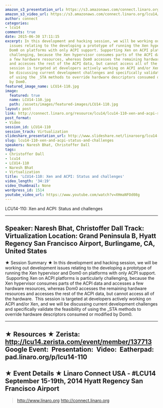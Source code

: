 ```yaml
---
amazon_s3_presentation_url: https://s3.amazonaws.com/connect.linaro.org/hkg15/Videos/09-15-Monday/LCU14-110.pdf
amazon_s3_video_url: https://s3.amazonaws.com/connect.linaro.org/lcu14/videos/09-15-Monday/LCU14-110-+Xen+and+ACPI-+Status+and+challenges.mp4
author: connect
categories:
- lcu14
comments: true
date: 2015-06-30 17:11:15
excerpt: In this development and hacking session, we will be working out development
  issues relating to the developing a prototype of running the Xen hypervisor and
  Dom0 on platforms with only ACPI support. Supporting Xen on ACPI platforms is particularly
  challenging, because the Xen hypervisor consumes parts of the ACPI data and accesses
  a few hardware resources, whereas Dom0 accesses the remaining hardware resources
  and accesses the rest of the ACPI data, but cannot access all of the hardware. This
  session is targeted at developers actively working on ACPI and/or Xen, and we will
  be discussing current development challenges and specifically validate the feasibility
  of using the _STA methods to override hardware descriptors consumed or modified
  by Dom0.
featured_image_name: LCU14-110.jpg
image:
  featured: true
  name: LCU14-110.jpg
  path: /assets/images/featured-images/LCU14-110.jpg
layout: post
link: http://connect.linaro.org/resource/lcu14/lcu14-110-xen-and-acpi-status-and-challenges/
post_format:
- Video
session_id: LCU14-110
session_track: Virtualization
slideshare_presentation_url: http://www.slideshare.net/linaroorg/lcu14-110-xen-acpi-status-challenges
slug: lcu14-110-xen-and-acpi-status-and-challenges
speakers: Naresh Bhat, Christoffer Dall
tags:
- Christoffer Dall
- lcu14
- LCU14-110
- Naresh Bhat
- Virtualization
title: 'LCU14-110: Xen and ACPI: Status and challenges'
video_length: '34:19'
video_thumbnail: None
wordpress_id: 1514
youtube_video_url: https://www.youtube.com/watch?v=XHmaNFOd08g
---
```


LCU14-110: Xen and ACPI: Status and challenges

---------------------------------------------------

Speaker: Naresh Bhat, Christoffer Dall
Track: Virtualization
Location: Grand Peninsula B, Hyatt Regency San Francisco Airport, Burlingame, CA, United States
---------------------------------------------------

★ Session Summary ★
In this development and hacking session, we will be working out development issues relating to the developing a prototype of running the Xen hypervisor and Dom0 on platforms with only ACPI support.  Supporting Xen on ACPI platforms is particularly challenging, because the Xen hypervisor consumes parts of the ACPI data and accesses a few hardware resources, whereas Dom0 accesses the remaining hardware resources and accesses the rest of the ACPI data, but cannot access all of the hardware.  This session is targeted at developers actively working on ACPI and/or Xen, and we will be discussing current development challenges and specifically validate the feasibility of using the _STA methods to override hardware descriptors consumed or modified by Dom0.

---------------------------------------------------

★ Resources ★
Zerista: http://lcu14.zerista.com/event/member/137713
Google Event: 
Presentation: 
Video: 
Eatherpad: pad.linaro.org/p/lcu14-110
---------------------------------------------------

★ Event Details ★
Linaro Connect USA - #LCU14
September 15-19th, 2014
Hyatt Regency San Francisco Airport
---------------------------------------------------

> http://www.linaro.org
> http://connect.linaro.org